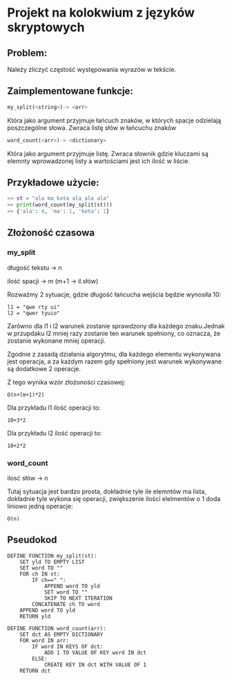 # Projekt na kolokwium z języków skryptowych 
## Problem:
Należy zliczyć częstość występowania wyrazów w tekście.

## Zaimplementowane funkcje:

```python
my_split(<string>)-> <arr>
```

Która jako argument przyjmuje łańcuch znaków, w których spacje odzielają poszczególne słowa.
Zwraca listę słów w łańcuchu znaków

```python
word_count(<arr>)-> <dictionary>
```

Która jako argument przyjmuje listę.
Zwraca słownik gdzie kluczami są elemnty wprowadzonej listy a wartościami jest ich ilość w liście.

## Przykładowe użycie:

```python
>> st = "ala ma kota ala ala ala"
>> print(word_count(my_split(st)))
>> {'ala': 4, 'ma': 1, 'kota': 1}
```

## Złożoność czasowa
### my_split
długość tekstu -> n

ilość spacji -> m (m+1 -> il.słów)


Rozważmy 2 sytuacje, gdzie długość łańcucha  wejścia będzie wynosiła 10:

```
l1 = "qwe rty ui"
l2 = "qwer tyuio"
```

Zarówno dla l1 i l2 warunek zostanie sprawdzony dla każdego znaku.Jednak w przupdaku l2 mniej razy zostanie ten warunek 
spełniony, co oznacza, że zostanie wykonane mniej operacji.


Zgodnie z zasadą działania algorytmu, dla każdego elementu wykonywana jest operacja, a za każdym razem gdy spełniony 
jest warunek wykonywane są dodatkowe 2 operacje.


Z tego wynika wzór złożoności czasowej:

```
O(n+(m+1)*2)
```

Dla przykładu l1 ilość operacji to: 
```
10+3*2
```
Dla przykładu l2 ilość operacji to: 
```
10+2*2
```
### word_count
ilosć słów -> n

Tutaj sytuacja jest bardzo prosta, dokładnie tyle ile elemntów ma lista, dokładnie tyle wykona się operacji, zwiększenie ilości elelmentów o 1 doda liniowo jedną operacje:
```
O(n)
```


## Pseudokod


```
DEFINE FUNCTION my_split(st):
    SET yld TO EMPTY LIST
    SET word TO ""
    FOR ch IN st:
        IF ch==" ":
            APPEND word TO yld
            SET word TO ""
            SKIP TO NEXT ITERATION
        CONCATENATE ch TO word
    APPEND word TO yld
    RETURN yld

DEFINE FUNCTION word_count(arr):
    SET dct AS EMPTY DICTIONARY
    FOR word IN arr:
        IF word IN KEYS OF dct:
            ADD 1 TO VALUE OF KEY word IN dct
        ELSE:
            CREATE KEY IN dct WITH VALUE OF 1
    RETURN dct

```





